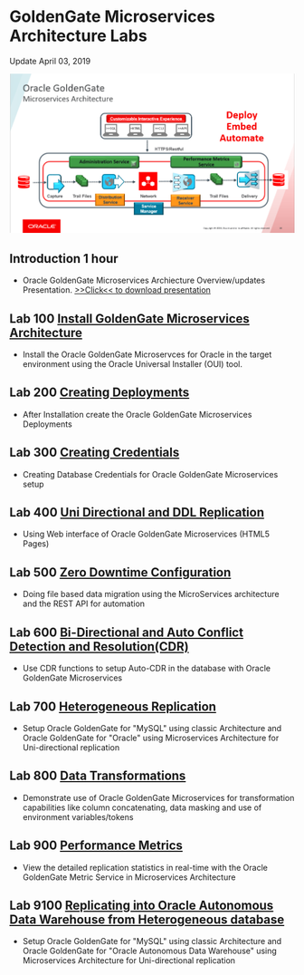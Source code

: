 # GoldenGate Microservices Architecture Labs

Update April 03, 2019


![](images/100/GGMicroServicesArchitecture.png)


## Introduction	1 hour 

- Oracle GoldenGate Microservices Archiecture Overview/updates Presentation. [>>Click<< to download presentation](https://github.com/OracleCPS/GGMicroservices/raw/master/workshops/gg/GG18.1_Workshop.pptx)


## Lab 100	[Install GoldenGate Microservices Architecture](https://oraclecps.github.io/GGMicroservices/workshops/gg/CloudWorkshop_GoldenGate%20Microservices_100.html)

- Install the Oracle GoldenGate Microservces for Oracle in the target environment using the Oracle Universal Installer (OUI) tool.


## Lab 200	[Creating Deployments](https://oraclecps.github.io/GGMicroservices/workshops/gg/CloudWorkshop_GoldenGate%20Microservices_200.html)
- After Installation create the Oracle GoldenGate Microservices Deployments

## Lab 300	[Creating Credentials](https://oraclecps.github.io/GGMicroservices/workshops/gg/CloudWorkshop_GoldenGate%20Microservices_300.html)
- Creating Database Credentials for Oracle GoldenGate Microservices setup


## Lab 400	[Uni Directional and DDL Replication](https://oraclecps.github.io/GGMicroservices/workshops/gg/CloudWorkshop_GoldenGate%20Microservices_400.html)
- Using Web interface of Oracle GoldenGate Microservices  (HTML5 Pages)

		
## Lab 500	[Zero Downtime Configuration](https://oraclecps.github.io/GGMicroservices/workshops/gg/CloudWorkshop_GoldenGate%20Microservices_500.html)
- Doing file based data migration using the MicroServices architecture and the REST API for automation


## Lab 600	[Bi-Directional and Auto Conflict Detection and Resolution(CDR)](https://oraclecps.github.io/GGMicroservices/workshops/gg/CloudWorkshop_GoldenGate%20Microservices_600.html)
- Use CDR functions to setup Auto-CDR in the database with Oracle GoldenGate Microservices
		
## Lab 700	[Heterogeneous Replication](https://oraclecps.github.io/GGMicroservices/workshops/gg/CloudWorkshop_GoldenGate%20Microservices_700.html)
- Setup Oracle GoldenGate for "MySQL" using classic Architecture and Oracle GoldenGate for "Oracle" using Microservices Architecture for Uni-directional replication
		
## Lab 800	[Data Transformations](https://oraclecps.github.io/GGMicroservices/workshops/gg/CloudWorkshop_GoldenGate%20Microservices_800.html)
- Demonstrate use of Oracle GoldenGate Microservices for transformation capabilities like column concatenating, data masking and use of environment variables/tokens
		
## Lab 900	[Performance Metrics](https://oraclecps.github.io/GGMicroservices/workshops/gg/CloudWorkshop_GoldenGate%20Microservices_900.html)		
- View the detailed replication statistics in real-time with the Oracle GoldenGate Metric Service in Microservices Architecture

## Lab 9100 	[Replicating into Oracle Autonomous Data Warehouse from Heterogeneous database](https://oraclecps.github.io/GGMicroservices/workshops/gg/CloudWorkshop_GoldenGate%20Microservices_9100.html)
- Setup Oracle GoldenGate for "MySQL" using classic Architecture and Oracle GoldenGate for "Oracle Autonomous Data Warehouse" using Microservices Architecture for Uni-directional replication
